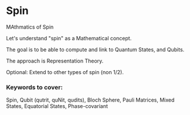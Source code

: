 # Spin
MAthmatics of Spin

Let's understand "spin" as a Mathematical concept.

The goal is to be able to compute and link to Quantum States, and Qubits.

The approach is Representation Theory.

Optional: Extend to other types of spin (non 1/2).

### Keywords to cover:
Spin, Qubit (qutrit, quNit, qudits), Bloch Sphere, Pauli Matrices, Mixed States, Equatorial States, Phase-covariant
